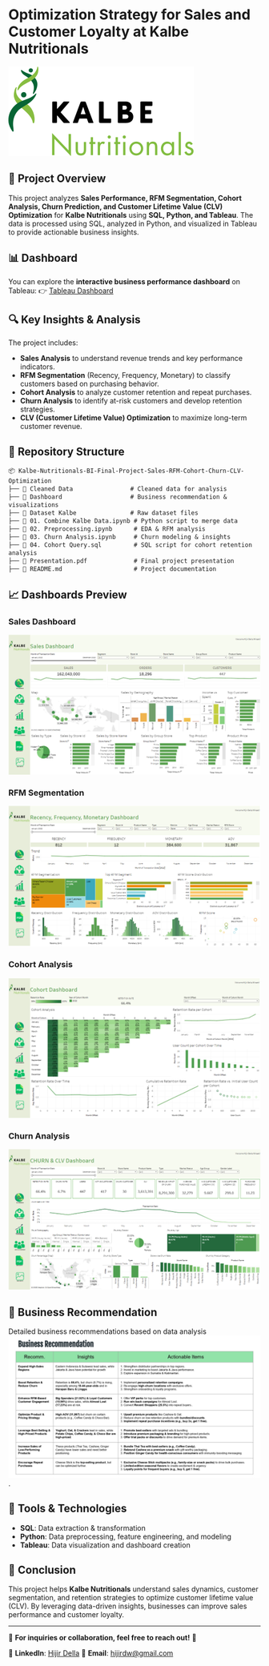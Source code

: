 # Optimization Strategy for Sales and Customer Loyalty at Kalbe Nutritionals

![Kalbe Nutritionals Logo](https://github.com/hijirdella/Kalbe-Nutritionals-BI-Final-Project-Sales-RFM-Cohort-Churn-CLV-Optimization/blob/035c2428a3c68c4f585b416df742e8b9e51ac99e/Dashboard/Kalbe_Nutritionals.png)

## 📌 Project Overview
This project analyzes **Sales Performance, RFM Segmentation, Cohort Analysis, Churn Prediction, and Customer Lifetime Value (CLV) Optimization** for **Kalbe Nutritionals** using **SQL, Python, and Tableau**. The data is processed using SQL, analyzed in Python, and visualized in Tableau to provide actionable business insights.

## 📊 Dashboard
You can explore the **interactive business performance dashboard** on Tableau:
👉 [Tableau Dashboard](https://public.tableau.com/app/profile/hijir.della.wirasti5486/viz/KalbeNutritionalsBusinessPerformanceDashboardUnderstandingSalesDynamicsCustomerRetentionRFMCohortandCLVStrategies/Sales-Dashboard)

## 🔍 Key Insights & Analysis
The project includes:
- **Sales Analysis** to understand revenue trends and key performance indicators.
- **RFM Segmentation** (Recency, Frequency, Monetary) to classify customers based on purchasing behavior.
- **Cohort Analysis** to analyze customer retention and repeat purchases.
- **Churn Analysis** to identify at-risk customers and develop retention strategies.
- **CLV (Customer Lifetime Value) Optimization** to maximize long-term customer revenue.

## 📂 Repository Structure
```
📦 Kalbe-Nutritionals-BI-Final-Project-Sales-RFM-Cohort-Churn-CLV-Optimization
├── 📂 Cleaned Data                # Cleaned data for analysis
├── 📂 Dashboard                   # Business recommendation & visualizations
├── 📂 Dataset Kalbe               # Raw dataset files
├── 📄 01. Combine Kalbe Data.ipynb # Python script to merge data
├── 📄 02. Preprocessing.ipynb      # EDA & RFM analysis
├── 📄 03. Churn Analysis.ipynb     # Churn modeling & insights
├── 📄 04. Cohort Query.sql         # SQL script for cohort retention analysis
├── 📄 Presentation.pdf             # Final project presentation
├── 📄 README.md                    # Project documentation
```

## 📈 Dashboards Preview
### Sales Dashboard
![Sales Dashboard](https://github.com/hijirdella/Kalbe-Nutritionals-BI-Final-Project-Sales-RFM-Cohort-Churn-CLV-Optimization/blob/75d824900109a07c2f19cbd22bb3b1cc030d6bbe/Dashboard/Sales%20Dashboard.png)

### RFM Segmentation
![RFM Dashboard](https://github.com/hijirdella/Kalbe-Nutritionals-BI-Final-Project-Sales-RFM-Cohort-Churn-CLV-Optimization/blob/75d824900109a07c2f19cbd22bb3b1cc030d6bbe/Dashboard/RFM%20Dashboard.png)

### Cohort Analysis
![Cohort Dashboard](https://github.com/hijirdella/Kalbe-Nutritionals-BI-Final-Project-Sales-RFM-Cohort-Churn-CLV-Optimization/blob/75d824900109a07c2f19cbd22bb3b1cc030d6bbe/Dashboard/Cohort%20Dashboard.png)

### Churn Analysis
![Churn Dashboard](https://github.com/hijirdella/Kalbe-Nutritionals-BI-Final-Project-Sales-RFM-Cohort-Churn-CLV-Optimization/blob/75d824900109a07c2f19cbd22bb3b1cc030d6bbe/Dashboard/Churn%20Dashboard.png)

## 📌 Business Recommendation
Detailed business recommendations based on data analysis 
![Business Recommendations](https://github.com/hijirdella/Kalbe-Nutritionals-BI-Final-Project-Sales-RFM-Cohort-Churn-CLV-Optimization/blob/2492704013f7d38cd337032430395539cecc7b26/Dashboard/Presentation%20-%20Kalbe%20Nutritionals_page-0025.jpg).

## 🚀 Tools & Technologies
- **SQL**: Data extraction & transformation
- **Python**: Data preprocessing, feature engineering, and modeling
- **Tableau**: Data visualization and dashboard creation

## 🎯 Conclusion
This project helps **Kalbe Nutritionals** understand sales dynamics, customer segmentation, and retention strategies to optimize customer lifetime value (CLV). By leveraging data-driven insights, businesses can improve sales performance and customer loyalty.

---

📩 **For inquiries or collaboration, feel free to reach out!** 🚀

🔗 **LinkedIn**: [Hijir Della](https://www.linkedin.com/in/hijirdella/)
📧 **Email**: hijirdw@gmail.com

